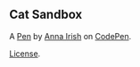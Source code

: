 Cat Sandbox
-----------


A [Pen](http://codepen.io/AnnaIrish/pen/yYoBzL) by [Anna Irish](http://codepen.io/AnnaIrish) on [CodePen](http://codepen.io/).

[License](http://codepen.io/AnnaIrish/pen/yYoBzL/license).